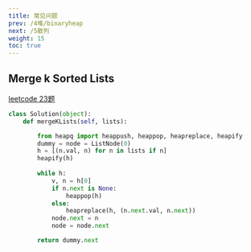 ```yaml
---
title: 常见问题
prev: /4堆/binaryheap
next: /5散列
weight: 15
toc: true
---
```


## Merge k Sorted Lists
[leetcode 23题](https://leetcode.com/problems/merge-k-sorted-lists/)

```python
class Solution(object):
    def mergeKLists(self, lists):

        from heapq import heappush, heappop, heapreplace, heapify
        dummy = node = ListNode(0)
        h = [(n.val, n) for n in lists if n]
        heapify(h)
        
        while h:
            v, n = h[0]
            if n.next is None:
                heappop(h)
            else:
                heapreplace(h, (n.next.val, n.next))
            node.next = n
            node = node.next

        return dummy.next

```
